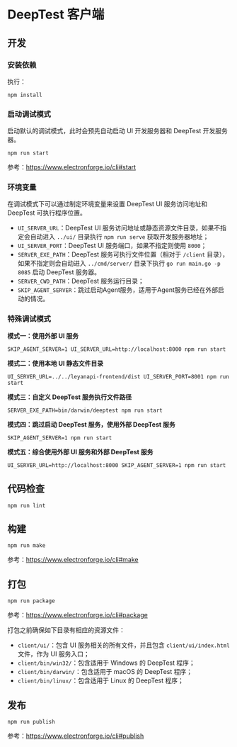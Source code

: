 # DeepTest 客户端

## 开发

### 安装依赖

执行：

```
npm install
```

### 启动调试模式

启动默认的调试模式，此时会预先自动启动 UI 开发服务器和 DeepTest 开发服务器。

```
npm run start
```

参考：https://www.electronforge.io/cli#start

### 环境变量

在调试模式下可以通过制定环境变量来设置 DeepTest UI 服务访问地址和 DeepTest 可执行程序位置。

* `UI_SERVER_URL`：DeepTest UI 服务访问地址或静态资源文件目录，如果不指定会自动进入 `../ui/` 目录执行 `npm run serve` 获取开发服务器地址；
* `UI_SERVER_PORT`：DeepTest UI 服务端口，如果不指定则使用 `8000`；
* `SERVER_EXE_PATH`：DeepTest 服务可执行文件位置（相对于 `/client` 目录），如果不指定则会自动进入 `../cmd/server/` 目录下执行 `go run main.go -p 8085` 启动 DeepTest 服务器。
* `SERVER_CWD_PATH`：DeepTest 服务运行目录；
* `SKIP_AGENT_SERVER`：跳过启动Agent服务，适用于Agent服务已经在外部启动的情况。

### 特殊调试模式

**模式一：使用外部 UI 服务**

```
SKIP_AGENT_SERVER=1 UI_SERVER_URL=http://localhost:8000 npm run start
```

**模式二：使用本地 UI 静态文件目录**

```
UI_SERVER_URL=../../leyanapi-frontend/dist UI_SERVER_PORT=8001 npm run start
```

**模式三：自定义 DeepTest 服务执行文件路径**

```
SERVER_EXE_PATH=bin/darwin/deeptest npm run start
```

**模式四：跳过启动 DeepTest 服务，使用外部 DeepTest 服务**

```
SKIP_AGENT_SERVER=1 npm run start
```

**模式五：综合使用外部 UI 服务和外部 DeepTest 服务**

```
UI_SERVER_URL=http://localhost:8000 SKIP_AGENT_SERVER=1 npm run start
```

## 代码检查

```
npm run lint
```

## 构建

```
npm run make
```

参考：https://www.electronforge.io/cli#make

## 打包

```
npm run package
```

参考：https://www.electronforge.io/cli#package

打包之前确保如下目录有相应的资源文件：

* `client/ui/`：包含 UI 服务相关的所有文件，并且包含 `client/ui/index.html` 文件，作为 UI 服务入口；
* `client/bin/win32/`：包含适用于 Windows 的 DeepTest 程序；
* `client/bin/darwin/`：包含适用于 macOS 的 DeepTest 程序；
* `client/bin/linux/`：包含适用于 Linux 的 DeepTest 程序；

## 发布

```
npm run publish
```

参考：https://www.electronforge.io/cli#publish
